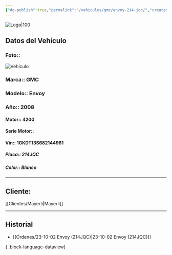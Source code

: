```yaml
---
{"dg-publish":true,"permalink":"/vehiculos/gmc/envoy-214-jqc/","created":"","updated":""}
---
```


![Logo|100](http://drive.google.com/uc?export=view&id=137fl3TIZ0-PU8b-Pt0bsjclwHub_u78G)

## Datos del Vehículo 
### Foto:: 
![Vehículo](http://drive.google.com/uc?export=view&id=1jH5C_VRBRMYeG-WmA9ymDz7DfVthfrVf)

### Marca:: GMC
### Modelo:: Envoy
### Año:: 2008
#### Motor:: 4200
#### Serie Motor:: 
#### Vin:: 1GKDT13S682144961
##### Placa:: 214JQC
##### Color:: Blanco 
---

## Cliente:

[[Clientes/Mayerli\|Mayerli]]

---

## Historial

- [[Órdenes/23-10-02 Envoy (214JQC)\|23-10-02 Envoy (214JQC)]]

{ .block-language-dataview} 